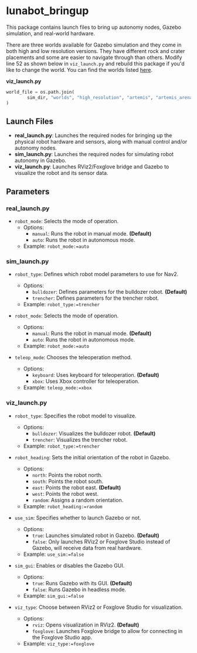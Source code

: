 # lunabot_bringup

This package contains launch files to bring up autonomy nodes, Gazebo simulation, and real-world hardware.

There are three worlds available for Gazebo simulation and they come in both high and low resolution versions. They have different rock and crater placements and some are easier to navigate through than others. Modify line 52 as shown below in `viz_launch.py` and rebuild this package if you'd like to change the world. You can find the worlds listed [here](../lunabot_sim/README.md).

**viz_launch.py**
```python
world_file = os.path.join(
        sim_dir, "worlds", "high_resolution", "artemis", "artemis_arena3.world"
)
```

## Launch Files
- **real_launch.py**: Launches the required nodes for bringing up the physical robot hardware and sensors, along with manual control and/or autonomy nodes.
- **sim_launch.py**: Launches the required nodes for simulating robot autonomy in Gazebo.
- **viz_launch.py**: Launches RViz2/Foxglove bridge and Gazebo to visualize the robot and its sensor data.

## Parameters

### real_launch.py
- `robot_mode`: Selects the mode of operation.
  - Options:
    - `manual`: Runs the robot in manual mode. **(Default)**
    - `auto`: Runs the robot in autonomous mode.
  - Example: `robot_mode:=auto`

### sim_launch.py
- `robot_type`: Defines which robot model parameters to use for Nav2.
  - Options:
    - `bulldozer`: Defines parameters for the bulldozer robot. **(Default)**
    - `trencher`: Defines parameters for the trencher robot.
  - Example: `robot_type:=trencher`

- `robot_mode`: Selects the mode of operation.
  - Options:
    - `manual`: Runs the robot in manual mode. **(Default)**
    - `auto`: Runs the robot in autonomous mode.
  - Example: `robot_mode:=auto`

- `teleop_mode`: Chooses the teleoperation method.
  - Options:
    - `keyboard`: Uses keyboard for teleoperation. **(Default)**
    - `xbox`: Uses Xbox controller for teleoperation.
  - Example: `teleop_mode:=xbox`

### viz_launch.py
- `robot_type`: Specifies the robot model to visualize.
  - Options:
    - `bulldozer`: Visualizes the bulldozer robot. **(Default)**
    - `trencher`: Visualizes the trencher robot.
  - Example: `robot_type:=trencher`

- `robot_heading`: Sets the initial orientation of the robot in Gazebo.
  - Options:
    - `north`: Points the robot north.
    - `south`: Points the robot south.
    - `east`: Points the robot east. **(Default)**
    - `west`: Points the robot west.
    - `random`: Assigns a random orientation.
  - Example: `robot_heading:=random`

- `use_sim`: Specifies whether to launch Gazebo or not.
  - Options:
    - `true`: Launches simulated robot in Gazebo. **(Default)**
    - `false`: Only launches RViz2 or Foxglove Studio instead of Gazebo, will receive data from real hardware.
  - Example: `use_sim:=false`

- `sim_gui`: Enables or disables the Gazebo GUI.
  - Options:
    - `true`: Runs Gazebo with its GUI. **(Default)**
    - `false`: Runs Gazebo in headless mode.
  - Example: `sim_gui:=false`

- `viz_type`: Choose between RViz2 or Foxglove Studio for visualization.
  - Options:
    - `rviz`: Opens visualization in RViz2. **(Default)**
    - `foxglove`: Launches Foxglove bridge to allow for connecting in the Foxglove Studio app.
  - Example: `viz_type:=foxglove`

